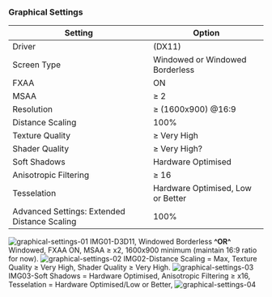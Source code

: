 ---
---
### Graphical Settings 

Setting | Option
------------ | -------------
Driver | (DX11)
Screen Type | Windowed or Windowed Borderless
FXAA| ON
MSAA| ≥ 2
Resolution| ≥ (1600x900) @16:9
Distance Scaling|100%
Texture Quality| ≥ Very High
Shader Quality| ≥ Very High?
Soft Shadows| Hardware Optimised
Anisotropic Filtering| ≥ 16
Tesselation| Hardware Optimised, Low or Better
Advanced Settings: Extended Distance Scaling| 100%

![graphical-settings-01](https://i.imgur.com/myoGJ4n.jpg)
IMG01-D3D11, Windowed Borderless **^OR^** Windowed, FXAA ON, MSAA ≥ x2, 1600x900 minimum (maintain 16:9 ratio for now).
![graphical-settings-02](https://imgur.com/tu3mu5f.jpg)
IMG02-Distance Scaling = Max, Texture Quality ≥ Very High, Shader Quality ≥ Very High.
![graphical-settings-03](https://imgur.com/ToSnaPO.jpg)
IMG03-Soft Shadows = Hardware Optimised, Anisotropic Filtering ≥ x16, Tesselation = Hardware Optimised/Low or Better,
![graphical-settings-04](https://imgur.com/bvVbZLM.jpg)
